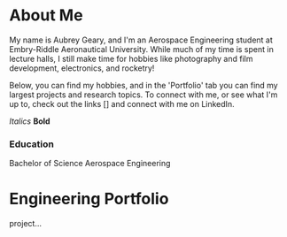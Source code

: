 # About Me
My name is Aubrey Geary, and I'm an Aerospace Engineering student at Embry-Riddle Aeronautical University. While much of my time is spent in lecture halls, I still make time for hobbies like photography and film development, electronics, and rocketry!

Below, you can find my hobbies, and in the 'Portfolio' tab you can find my largest projects and research topics.
To connect with me, or see what I'm up to, check out the links [] and connect with me on LinkedIn.

*Italics*
**Bold**
### Education
Bachelor of Science
Aerospace Engineering

# Engineering Portfolio
project...
